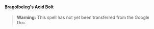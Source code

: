 #### Bragolbeleg's Acid Bolt
<!-- previously "Acid Arrow" -->

> **Warning:**
> This spell has not yet been transferred from the Google Doc.
